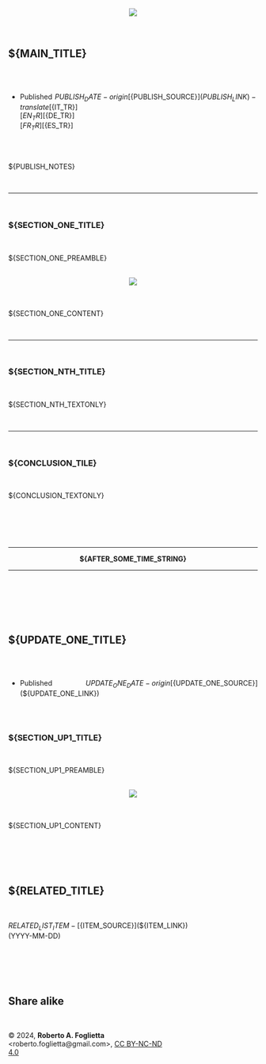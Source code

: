 <div id="firstdiv" style="max-width: 800px; margin: auto; white-space: pre-wrap; text-align: justify;">

<div align="center"><img src="${HEAD_IMAGE_NAME}"><br/></div>

## ${MAIN_TITLE}

* Published ${PUBLISH_DATE} - origin [${PUBLISH_SOURCE}](${PUBLISH_LINK}) - translate [${IT_TR}] [${EN_TR}] [${DE_TR}] [${FR_TR}] [${ES_TR}]

${PUBLISH_NOTES}

---

### ${SECTION_ONE_TITLE}

${SECTION_ONE_PREAMBLE}

<div align="center"><img src="${SECTION_ONE_IMAGE}"><br/></div>

${SECTION_ONE_CONTENT}

---

### ${SECTION_NTH_TITLE}

${SECTION_NTH_TEXTONLY}

---

### ${CONCLUSION_TILE}

${CONCLUSION_TEXTONLY}

<br/>

<div align="center" class="intermezzo"><hr/><b>${AFTER_SOME_TIME_STRING}</b><hr/></div>

<br/>

## ${UPDATE_ONE_TITLE}

* Published ${UPDATE_ONE_DATE} - origin [${UPDATE_ONE_SOURCE}](${UPDATE_ONE_LINK})

### ${SECTION_UP1_TITLE}

${SECTION_UP1_PREAMBLE}

<div align="center"><img src="${SECTION_UP1_IMAGE}"><br/></div>

${SECTION_UP1_CONTENT}

<br/>

## ${RELATED_TITLE}

${RELATED_LIST_ITEM} - [${ITEM_SOURCE}](${ITEM_LINK}) (YYYY-MM-DD)

<br/>

## Share alike

&copy; 2024, **Roberto A. Foglietta** &lt;roberto.foglietta<span>@</span>gmail.com&gt;, [CC BY-NC-ND 4.0](https://creativecommons.org/licenses/by-nc-nd/4.0/)

</div>
